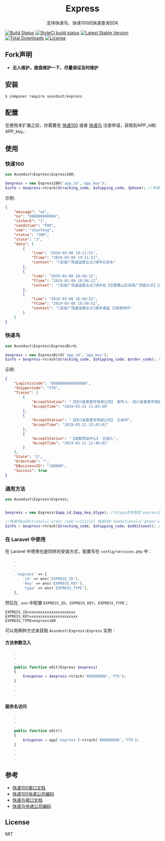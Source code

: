 <h1 align="center"> Express </h1>

<p align="center">支持快递鸟、快递100的快递查询SDK</p>

[![Build Status](https://travis-ci.org/asundust/express.svg?branch=master)](https://travis-ci.org/asundust/express)
[![StyleCI build status](https://github.styleci.io/repos/740377712/shield)](https://github.styleci.io/repos/740377712)
[![Latest Stable Version](https://poser.pugx.org/asundust/express/v/stable)](https://packagist.org/packages/asundust/express)
[![Total Downloads](https://poser.pugx.org/asundust/express/downloads)](https://packagist.org/packages/asundust/express)
[![License](https://poser.pugx.org/asundust/express/license)](https://packagist.org/packages/asundust/express)

## Fork声明
- **无人维护，接盘维护一下，尽量保证及时维护**

## 安装

```shell
$ composer require asundust/express
```
## 配置

在使用本扩展之前，你需要去 [快递100](https://www.kuaidi100.com/openapi/applyapi.shtml) 或者 [快递鸟](http://www.kdniao.com/reg) 注册申请，获取到APP_id和APP_key。

## 使用
### 快递100
```php
use Asundust\Express\Express100;

$express = new Express100('app_id','app_key');
$info = $express->track($tracking_code, $shipping_code, $phone); //快递单号 物流公司编号 收件人手机号(顺丰必填 其他快递选填)
```
示例:
```json
{
    "message": "ok",
    "nu": "888888888888",
    "ischeck": "1",
    "condition": "F00",
    "com": "shunfeng",
    "status": "200",
    "state": "3",
    "data": [
        {
            "time": "2019-03-08 19:11:51",
            "ftime": "2019-03-08 19:11:51",
            "context": "[安高广场速运营业点]快件已发车"
        },
        {
            "time": "2019-03-08 18:56:12",
            "ftime": "2019-03-08 18:56:12",
            "context": "[安高广场速运营业点]快件在【合肥蜀山区安高广场营业点】已装车,准备发往 【合肥经开集散中心】"
        },
        {
            "time": "2019-03-08 18:50:52",
            "ftime": "2019-03-08 18:50:52",
            "context": "[安高广场速运营业点]顺丰速运 已收取快件"
        }
    ]
}
```

### 快递鸟
```php
use Asundust\Express\ExpressBird;

$express = new ExpressBird('app_id','app_key'); 
$info = $express->track($tracking_code, $shipping_code，$order_code); //快递单号 物流公司编号 订单编号(选填)
```
示例:
```json
{
    "LogisticCode": "8888888888888888",
    "ShipperCode": "YTO",
    "Traces": [
        {
            "AcceptStation": "【四川省直营市场部公司】 取件人: 四川省直营市场部41 已收件",
            "AcceptTime": "2019-03-21 11:03:40"
        },
        {
            "AcceptStation": "【四川省直营市场部公司】 已收件",
            "AcceptTime": "2019-03-21 13:45:01"
        },
        {
            "AcceptStation": "【成都转运中心】 已收入",
            "AcceptTime": "2019-03-21 22:40:01"
        }
    ],
    "State": "3",
    "OrderCode": "",
    "EBusinessID": "100000",
    "Success": true
}
```
### 通用方法
```php
use Asundust\Express\Express;


$express = new Express($app_id,$app_key,$type); //$type支持类型'express100'、'expressbird'

//快递鸟$additional=['order_code'=>111111] 快递100 $additional=['phone'=>'18899996666']
$info = $express->track($tracking_code, $shipping_code，$additional); ////查询物流 快递单号 额外参数
```

 ### 在 Laravel 中使用
 
 在 Laravel 中使用也是同样的安装方式，配置写在 `config/services.php` 中：
 
 ```php
     .
     .
     .
      'express' => [
         'id' => env('EXPRESS_ID'),
         'key' => env('EXPRESS_KEY'),
         'type' => env('EXPRESS_TYPE'),
     ],
 ```
 
 然后在 `.env` 中配置 `EXPRESS_ID`、`EXPRESS_KEY`、`EXPRESS_TYPE`；
 
 ```env
 EXPRESS_ID=xxxxxxxxxxxxxxxxxxxxx
 EXPRESS_KEY=xxxxxxxxxxxxxxxxxxxxx
 EXPRESS_TYPE=express100
 ```
 
 可以用两种方式来获取 `Asundust\Express\Express` 实例：
 
 #### 方法参数注入
 
 ```php
     .
     .
     .
     public function edit(Express $express) 
     {
         $response = $express->track('888888888','YTO');
     }
     .
     .
     .
 ```
 
 #### 服务名访问
 
 ```php
     .
     .
     .
     public function edit() 
     {
         $response = app('express')->track('888888888','YTO');
     }
     .
     .
     .
 
 ```
 
 ## 参考
 
 - [快递100接口文档](https://www.kuaidi100.com/openapi/api_post.shtml)
 - [快递100快递公司编码](https://blog.csdn.net/u011816231/article/details/53063611)
 - [快递鸟接口文档](http://www.kdniao.com/documents)
 - [快递鸟快递公司编码](http://www.kdniao.com/documents)

## License

MIT